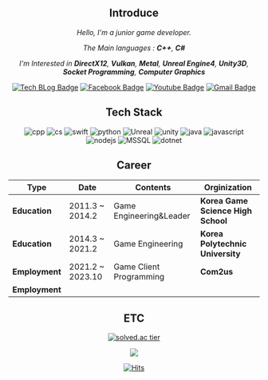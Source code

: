 <div align=center>

## Introduce


  
_Hello, I'm a junior game developer._

_The Main languages : **C++**, **C#**_

_I'm Interested in **DirectX12**, **Vulkan**, **Metal**, **Unreal Engine4**, **Unity3D**, **Socket Programming**, **Computer Graphics**_

[![Tech BLog Badge](https://img.shields.io/badge/-Tech%20Blog-black?style=flat-square&logo=github&link=https://openmynotepad.tistory.com/)](https://openmynotepad.tistory.com)
[![Facebook Badge](https://img.shields.io/badge/facebook-1877f2?style=flat-square&logo=facebook&logoColor=white&link=https://www.facebook.com/qlccksqlccks/)](https://www.facebook.com/qlccksqlccks/)
[![Youtube Badge](https://img.shields.io/badge/Youtube-ff0000?style=flat-square&logo=youtube&link=https://www.youtube.com/channel/UCHmqNZn-TfokjYhjWNtM78A)](https://www.youtube.com/channel/UCHmqNZn-TfokjYhjWNtM78A)
[![Gmail Badge](https://img.shields.io/badge/Gmail-d14836?style=flat-square&logo=Gmail&logoColor=white&link=mailto:qlccksdlf@gmail.com)](mailto:qlccksdlf@gmail.com)

## Tech Stack

![cpp](https://img.shields.io/badge/C++-00599C?style=flat-square&logo=C%2B%2B&logoColor=white)
![cs](https://img.shields.io/badge/CSharp-239120?style=flat-square&logo=c#)
![swift](https://img.shields.io/badge/Swift-FA7343?style=flat-square&logo=swift&logoColor=white)
![python](https://img.shields.io/badge/Python-3776AB?style=flat-square&logo=python&logoColor=white)
![Unreal](https://img.shields.io/badge/UnrealEngine-313131?style=flat-square&logo=unreal%20engine&logoColor=white)
![unity](https://img.shields.io/badge/Unity3D-000000?style=flat-square&logo=unity&logoColor=white)
![java](https://img.shields.io/badge/Java-007396?style=flat-square&logo=java&logoColor=white)
![javascript](https://img.shields.io/badge/JavaScript-F7DF1E?style=flat-square&logo=javascript&logoColor=white)
![nodejs](https://img.shields.io/badge/NodeJS-339933?style=flat-square&logo=node.js&logoColor=white)
![MSSQL](https://img.shields.io/badge/MSSQL-CC2927?style=flat-square&logo=Microsoft%20Access&logoColor=white)
![dotnet](https://img.shields.io/badge/.NET-512BD4?style=flat-square&logo=.NET&logoColor=white)





## Career

| **Type**       | **Date**            | **Contents**                | **Orginization**                 |
|------------|-----------------|-------------------------|------------------------------|
| **Education**  | 2011.3 ~ 2014.2 | Game Engineering&Leader | **Korea Game Science High School** |
| **Education**  | 2014.3 ~ 2021.2 | Game Engineering        | **Korea Polytechnic University** |
| **Employment** | 2021.2 ~ 2023.10| Game Client Programming | **Com2us**                       |
| **Employment** | |  |                        |





## ETC

[![solved.ac tier](http://mazassumnida.wtf/api/generate_badge?boj=qlccksdlf)](https://solved.ac/qlccksdlf)


<a href="https://opgc.me/#/users/kimduuukbae" target="_blank"><img src="https://api.opgc.me/githubs/users/kimduuukbae/tag/?theme=basic" /></a>


[![Hits](https://hits.seeyoufarm.com/api/count/incr/badge.svg?url=https%3A%2F%2Fhttps%2F%2Fgithub.com%2Fkimduuukbae&count_bg=%233DA7C8&title_bg=%23555555&icon=&icon_color=%23FFFFFF&title=hits&edge_flat=false)](https://hits.seeyoufarm.com)

</div>
